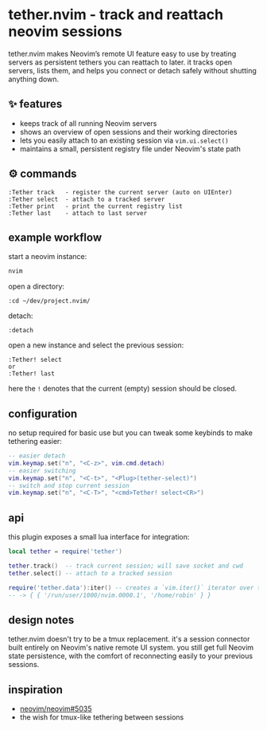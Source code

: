 # tether.nvim - track and reattach neovim sessions

tether.nvim makes Neovim’s remote UI feature easy to use by treating servers as
persistent tethers you can reattach to later. it tracks open servers, lists
them, and helps you connect or detach safely without shutting anything down.

## :sparkles: features

- keeps track of all running Neovim servers
- shows an overview of open sessions and their working directories
- lets you easily attach to an existing session via `vim.ui.select()`
- maintains a small, persistent registry file under Neovim's state path

## :gear: commands

```
:Tether track   - register the current server (auto on UIEnter)
:Tether select  - attach to a tracked server
:Tether print   - print the current registry list
:Tether last    - attach to last server
```

## example workflow

start a neovim instance:

```bash
nvim
```

open a directory:

```
:cd ~/dev/project.nvim/
```

detach:

```
:detach
```

open a new instance and select the previous session:

```
:Tether! select
or
:Tether! last
```

here the `!` denotes that the current (empty) session should be closed.

## configuration

no setup required for basic use but you can tweak some keybinds to make tethering easier:

```lua
-- easier detach
vim.keymap.set("n", "<C-z>", vim.cmd.detach)
-- easier switching
vim.keymap.set("n", "<C-t>", "<Plug>(tether-select)")
-- switch and stop current session
vim.keymap.set("n", "<C-T>", "<cmd>Tether! select<CR>")
```

## api

this plugin exposes a small lua interface for integration:

```lua
local tether = require('tether')

tether.track()  -- track current session; will save socket and cwd
tether.select() -- attach to a tracked session

require('tether.data'):iter() -- creates a `vim.iter()` iterator over the server tethers
-- -> { { '/run/user/1000/nvim.0000.1', '/home/robin' } }
```

## design notes

tether.nvim doesn't try to be a tmux replacement. it's a session connector
built entirely on Neovim's native remote UI system. you still get full Neovim
state persistence, with the comfort of reconnecting easily to your previous
sessions.

## inspiration

- [neovim/neovim#5035](https://github.com/neovim/neovim/issues/5035)
- the wish for tmux-like tethering between sessions
